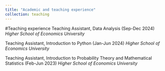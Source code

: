 ```yaml
---
title: "Academic and teaching experience"
collection: teaching
---
```



#Teaching experience
Teaching Assistant, Data Analysis (Sep-Dec 2024)
_Higher School of Economics University_

Teaching Assistant, Introduction to Python (Jan-Jun 2024)
_Higher School of Economics University_

Teaching Assistant, Introduction to Probability Theory and Mathematical Statistics (Feb-Jun 2023)
_Higher School of Economics University_

